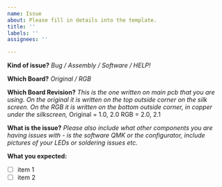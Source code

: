 ```yaml
---
name: Issue
about: Please fill in details into the template.
title: ''
labels: ''
assignees: ''

---
```


**Kind of issue?**
_Bug / Assembly / Software / HELP!_

**Which Board?**
_Original / RGB_  

**Which Board Revision?**
_This is the one written on main pcb that you are using. 
On the original it is written on the top outside corner on the silk screen. 
On the RGB it is written on the bottom outside corner, in copper under the silkscreen,_
Original = 1.0, 2.0 
RGB =  2.0, 2.1

**What is the issue?**
_Please also include what other components you are having issues with - is the software QMK or the configurator, include pictures of your LEDs or soldering issues etc._


**What you expected:**

* [ ] item 1
* [ ] item 2
